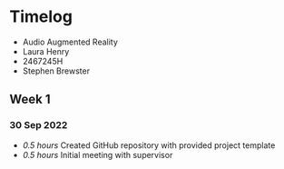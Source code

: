 # Timelog

* Audio Augmented Reality
* Laura Henry
* 2467245H
* Stephen Brewster

## Week 1

### 30 Sep 2022

* *0.5 hours* Created GitHub repository with provided project template
* *0.5 hours* Initial meeting with supervisor

